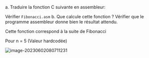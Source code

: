a. Traduire la fonction C suivante en assembleur: 

Vérifier `Fibonacci.asm`
b. Que calcule cette fonction ? Vérifier que le programme assembleur
donne bien le résultat attendu. 

Cette fonction correspond à la suite de Fibonacci

Pour n = 5 (Valeur hardcodée)

![image-20230602080711231](..\..\img\image-20230602080711231.png)



